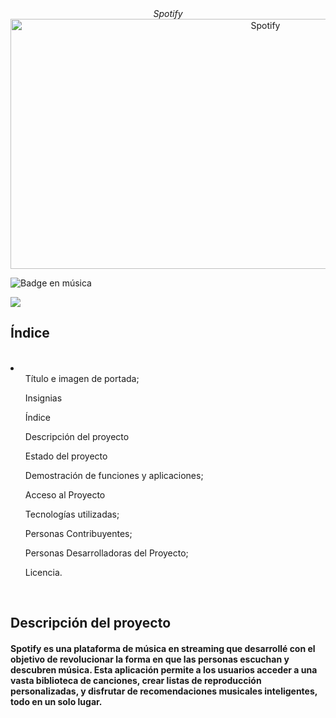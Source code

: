 <div align="center", font color= "green">
<em>Spotify</em>
    </div>
<div align="center">
    <img src="https://github.com/user-attachments/assets/79054cce-70bc-423a-be41-fd6de487bb76" alt="Spotify" width="800" height="400">
    
</div>

   ![Badge en música](https://img.shields.io/badge/STATUS-EN%música-green)
  <p align="left">
   <img src="https://img.shields.io/badge/STATUS-EN%música-green">
   </p>
<h2>Índice</h2> <br>
<li>
    <ul>Título e imagen de portada;</ul>
    <ul>Insignias</ul>
    <ul>Índice</ul>
    <ul>Descripción del proyecto</ul>
    <ul>Estado del proyecto</ul>
    <ul>Demostración de funciones y aplicaciones;</ul>
    <ul>Acceso al Proyecto</ul>
    <ul>Tecnologías utilizadas;</ul>
    <ul>Personas Contribuyentes;</ul>
    <ul>Personas Desarrolladoras del Proyecto;</ul>
    <ul>Licencia.</ul>

    
</li> <br>
<h2>Descripción del proyecto</h2>
<h4>
    Spotify es una plataforma de música en streaming que desarrollé con el objetivo de revolucionar la forma en que las personas escuchan y descubren música. Esta aplicación permite a los usuarios acceder a una vasta biblioteca de canciones, crear listas de reproducción personalizadas, y disfrutar de recomendaciones musicales inteligentes, todo en un solo lugar.
</h4>
